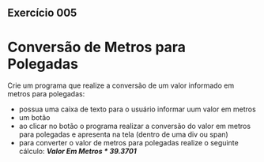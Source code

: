 ## Exercício 005
# Conversão de Metros para Polegadas
Crie um programa que realize a conversão de um valor informado em metros para polegadas:
- possua uma caixa de texto para o usuário informar uum valor em metros
- um botão
- ao clicar no botão o programa realizar a conversão do valor em metros para polegadas e apresenta na tela (dentro de uma div ou span)
- para converter o valor de metros para polegadas realize o seguinte cálculo: ***Valor Em Metros * 39.3701***
